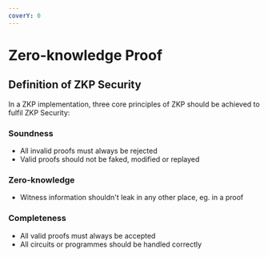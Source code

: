 ```yaml
---
coverY: 0
---
```


# Zero-knowledge Proof

## Definition of ZKP Security

In a ZKP implementation, three core principles of ZKP should be achieved to fulfil ZKP Security:

### Soundness

* All invalid proofs must always be rejected
* Valid proofs should not be faked, modified or replayed

### Zero-knowledge

* Witness information shouldn't leak in any other place, eg. in a proof

### Completeness

* All valid proofs must always be accepted
* All circuits or programmes should be handled correctly



